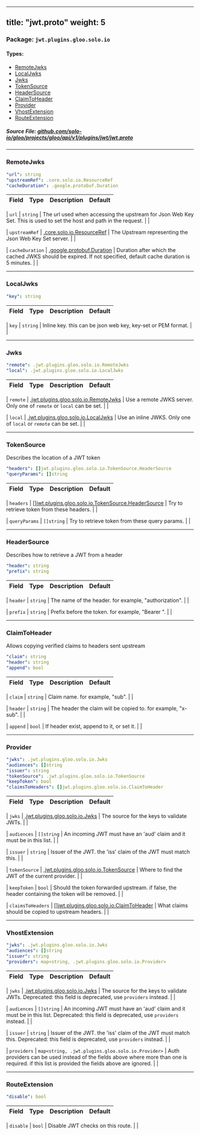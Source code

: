 
---
title: "jwt.proto"
weight: 5
---

<!-- Code generated by solo-kit. DO NOT EDIT. -->


### Package: `jwt.plugins.gloo.solo.io` 
#### Types:


- [RemoteJwks](#remotejwks)
- [LocalJwks](#localjwks)
- [Jwks](#jwks)
- [TokenSource](#tokensource)
- [HeaderSource](#headersource)
- [ClaimToHeader](#claimtoheader)
- [Provider](#provider)
- [VhostExtension](#vhostextension)
- [RouteExtension](#routeextension)
  



##### Source File: [github.com/solo-io/gloo/projects/gloo/api/v1/plugins/jwt/jwt.proto](https://github.com/solo-io/gloo/blob/master/projects/gloo/api/v1/plugins/jwt/jwt.proto)





---
### RemoteJwks



```yaml
"url": string
"upstreamRef": .core.solo.io.ResourceRef
"cacheDuration": .google.protobuf.Duration

```

| Field | Type | Description | Default |
| ----- | ---- | ----------- |----------- | 



| `url` | `string` |  The url used when accessing the upstream for Json Web Key Set. This is used to set the host and path in the request.  |  |



| `upstreamRef` | [.core.solo.io.ResourceRef](../../../../../../../../solo-kit/api/v1/ref.proto.sk#resourceref) |  The Upstream representing the Json Web Key Set server.  |  |



| `cacheDuration` | [.google.protobuf.Duration](https://developers.google.com/protocol-buffers/docs/reference/csharp/class/google/protobuf/well-known-types/duration) |  Duration after which the cached JWKS should be expired. If not specified, default cache duration is 5 minutes.  |  |




---
### LocalJwks



```yaml
"key": string

```

| Field | Type | Description | Default |
| ----- | ---- | ----------- |----------- | 



| `key` | `string` |  Inline key. this can be json web key, key-set or PEM format.  |  |




---
### Jwks



```yaml
"remote": .jwt.plugins.gloo.solo.io.RemoteJwks
"local": .jwt.plugins.gloo.solo.io.LocalJwks

```

| Field | Type | Description | Default |
| ----- | ---- | ----------- |----------- | 



| `remote` | [.jwt.plugins.gloo.solo.io.RemoteJwks](../../../enterprise/plugins/jwt/jwt.proto.sk#remotejwks) |  Use a remote JWKS server.  Only one of `remote` or `local` can be set. |  |



| `local` | [.jwt.plugins.gloo.solo.io.LocalJwks](../../../enterprise/plugins/jwt/jwt.proto.sk#localjwks) |  Use an inline JWKS.  Only one of `local` or `remote` can be set. |  |




---
### TokenSource

 
Describes the location of a JWT token

```yaml
"headers": []jwt.plugins.gloo.solo.io.TokenSource.HeaderSource
"queryParams": []string

```

| Field | Type | Description | Default |
| ----- | ---- | ----------- |----------- | 



| `headers` | [[]jwt.plugins.gloo.solo.io.TokenSource.HeaderSource](../../../enterprise/plugins/jwt/jwt.proto.sk#headersource) |  Try to retrieve token from these headers.  |  |



| `queryParams` | `[]string` |  Try to retrieve token from these query params.  |  |




---
### HeaderSource

 
Describes how to retrieve a JWT from a header

```yaml
"header": string
"prefix": string

```

| Field | Type | Description | Default |
| ----- | ---- | ----------- |----------- | 



| `header` | `string` |  The name of the header. for example, "authorization".  |  |



| `prefix` | `string` |  Prefix before the token. for example, "Bearer ".  |  |




---
### ClaimToHeader

 
Allows copying verified claims to headers sent upstream

```yaml
"claim": string
"header": string
"append": bool

```

| Field | Type | Description | Default |
| ----- | ---- | ----------- |----------- | 



| `claim` | `string` |  Claim name. for example, "sub".  |  |



| `header` | `string` |  The header the claim will be copied to. for example, "x-sub".  |  |



| `append` | `bool` |  If header exist, append to it, or set it.  |  |




---
### Provider



```yaml
"jwks": .jwt.plugins.gloo.solo.io.Jwks
"audiences": []string
"issuer": string
"tokenSource": .jwt.plugins.gloo.solo.io.TokenSource
"keepToken": bool
"claimsToHeaders": []jwt.plugins.gloo.solo.io.ClaimToHeader

```

| Field | Type | Description | Default |
| ----- | ---- | ----------- |----------- | 



| `jwks` | [.jwt.plugins.gloo.solo.io.Jwks](../../../enterprise/plugins/jwt/jwt.proto.sk#jwks) |  The source for the keys to validate JWTs.  |  |



| `audiences` | `[]string` |  An incoming JWT must have an 'aud' claim and it must be in this list.  |  |



| `issuer` | `string` |  Issuer of the JWT. the 'iss' claim of the JWT must match this.  |  |



| `tokenSource` | [.jwt.plugins.gloo.solo.io.TokenSource](../../../enterprise/plugins/jwt/jwt.proto.sk#tokensource) |  Where to find the JWT of the current provider.  |  |



| `keepToken` | `bool` |  Should the token forwarded upstream. if false, the header containing the token will be removed.  |  |



| `claimsToHeaders` | [[]jwt.plugins.gloo.solo.io.ClaimToHeader](../../../enterprise/plugins/jwt/jwt.proto.sk#claimtoheader) |  What claims should be copied to upstream headers.  |  |




---
### VhostExtension



```yaml
"jwks": .jwt.plugins.gloo.solo.io.Jwks
"audiences": []string
"issuer": string
"providers": map<string, .jwt.plugins.gloo.solo.io.Provider>

```

| Field | Type | Description | Default |
| ----- | ---- | ----------- |----------- | 



| `jwks` | [.jwt.plugins.gloo.solo.io.Jwks](../../../enterprise/plugins/jwt/jwt.proto.sk#jwks) |  The source for the keys to validate JWTs. Deprecated: this field is deprecated, use `providers` instead.  |  |



| `audiences` | `[]string` |  An incoming JWT must have an 'aud' claim and it must be in this list. Deprecated: this field is deprecated, use `providers` instead.  |  |



| `issuer` | `string` |  Issuer of the JWT. the 'iss' claim of the JWT must match this. Deprecated: this field is deprecated, use `providers` instead.  |  |



| `providers` | `map<string, .jwt.plugins.gloo.solo.io.Provider>` |  Auth providers can be used instead of the fields above where more than one is required. if this list is provided the fields above are ignored.  |  |




---
### RouteExtension



```yaml
"disable": bool

```

| Field | Type | Description | Default |
| ----- | ---- | ----------- |----------- | 



| `disable` | `bool` |  Disable JWT checks on this route.  |  |





<!-- Start of HubSpot Embed Code -->
<script type="text/javascript" id="hs-script-loader" async defer src="//js.hs-scripts.com/5130874.js"></script>
<!-- End of HubSpot Embed Code -->
